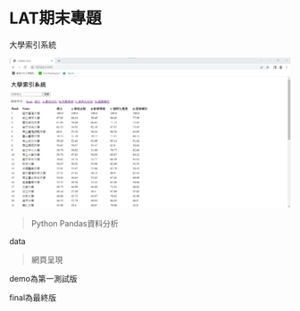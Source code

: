 # LAT期末專題

大學索引系統

![Alt text](大學索引系統.png)


> Python Pandas資料分析

data

> 網頁呈現

demo為第一測試版

final為最終版
